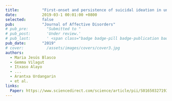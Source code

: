 ```yaml
---
title:          "First-onset and persistence of suicidal ideation in university students: A one-year follow-up study"
date:           2019-03-1 00:01:00 +0800
selected:       false
pub:            "Journal of Affective Disorders"
# pub_pre:        "Submitted to "
# pub_post:       'Under review.'
# pub_last:       ' <span class="badge badge-pill badge-publication badge-success">Spotlight</span>'
pub_date:       "2019"
# cover:          /assets/images/covers/cover3.jpg
authors:
  - Maria Jesús Blasco
  - Gemma Vilagut
  - Itxaso Alayo
  - ...
  - Arantxa Urdangarin
  - et al.
links:
  Paper: https://www.sciencedirect.com/science/article/pii/S0165032719302411?via%3Dihub
---
```







